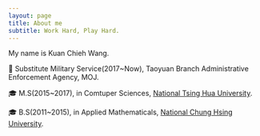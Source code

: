 ```yaml
---
layout: page
title: About me
subtitle: Work Hard, Play Hard.
---
```


My name is Kuan Chieh Wang. 

 :briefcase:  Substitute Military Service(2017~Now), Taoyuan Branch Administrative Enforcement Agency, MOJ.

 :mortar_board:  M.S(2015~2017), in Comtuper Sciences, [National Tsing Hua University](http://www.nthu.edu.tw/).

 :mortar_board:  B.S(2011~2015), in Applied Mathematicals, [National Chung Hsing University](https://www.nchu.edu.tw/index).

<i class="fas fa-graduation-cap"></i>
